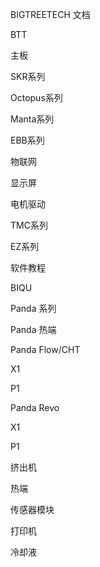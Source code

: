 BIGTREETECH 文档

BTT

主板

SKR系列

Octopus系列

Manta系列

EBB系列

物联网

显示屏

电机驱动

TMC系列

EZ系列

软件教程

BIQU

Panda 系列

Panda 热端

Panda Flow/CHT

X1

P1

Panda Revo

X1

P1

挤出机

热端

传感器模块

打印机

冷却液

